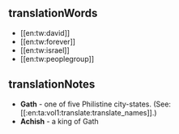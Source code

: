 ## translationWords

* [[en:tw:david]]
* [[en:tw:forever]]
* [[en:tw:israel]]
* [[en:tw:peoplegroup]]

## translationNotes

* **Gath** - one of five Philistine city-states. (See: [[:en:ta:vol1:translate:translate_names]].)
* **Achish** - a king of Gath

